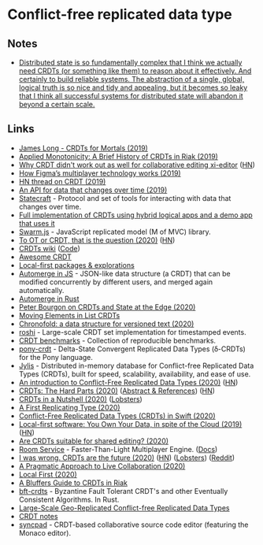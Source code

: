 # Conflict-free replicated data type

## Notes

* [Distributed state is so fundamentally complex that I think we actually need CRDTs \(or something like them\) to reason about it effectively. And certainly to build reliable systems. The abstraction of a single, global, logical truth is so nice and tidy and appealing, but it becomes so leaky that I think all successful systems for distributed state will abandon it beyond a certain scale.](https://lobste.rs/s/9fufgr/i_was_wrong_crdts_are_future)

## Links

* [James Long - CRDTs for Mortals \(2019\)](https://www.dotconferences.com/2019/12/james-long-crdts-for-mortals)
* [Applied Monotonicity: A Brief History of CRDTs in Riak \(2019\)](http://christophermeiklejohn.com/erlang/lasp/2019/03/08/monotonicity.html)
* [Why CRDT didn't work out as well for collaborative editing xi-editor](https://github.com/xi-editor/xi-editor/issues/1187#issuecomment-491473599) \([HN](https://news.ycombinator.com/item?id=19886883)\)
* [How Figma’s multiplayer technology works \(2019\)](https://www.figma.com/blog/how-figmas-multiplayer-technology-works/)
* [HN thread on CRDT \(2019\)](https://news.ycombinator.com/item?id=21464189)
* [An API for data that changes over time \(2019\)](https://josephg.com/blog/api-for-changes/)
* [Statecraft](https://github.com/josephg/statecraft) - Protocol and set of tools for interacting with data that changes over time.
* [Full implementation of CRDTs using hybrid logical apps and a demo app that uses it](https://github.com/jlongster/crdt-example-app)
* [Swarm.js](https://github.com/gritzko/swarm) - JavaScript replicated model \(M of MVC\) library.
* [To OT or CRDT, that is the question \(2020\)](https://www.tiny.cloud/blog/real-time-collaboration-ot-vs-crdt/) \([HN](https://news.ycombinator.com/item?id=22039950)\)
* [CRDTs wiki](https://crdt.tech/) \([Code](https://github.com/ept/crdt-website)\)
* [Awesome CRDT](https://github.com/alangibson/awesome-crdt)
* [Local-first packages & explorations](https://github.com/jaredly/local-first)
* [Automerge in JS](https://github.com/automerge/automerge) - JSON-like data structure \(a CRDT\) that can be modified concurrently by different users, and merged again automatically.
* [Automerge in Rust](https://github.com/alexjg/automerge-rs)
* [Peter Bourgon on CRDTs and State at the Edge \(2020\)](https://overcast.fm/+GdnXKIjWQ)
* [Moving Elements in List CRDTs](https://martin.kleppmann.com/papers/list-move-papoc20.pdf)
* [Chronofold: a data structure for versioned text \(2020\)](https://arxiv.org/abs/2002.09511v4)
* [roshi](https://github.com/soundcloud/roshi) - Large-scale CRDT set implementation for timestamped events.
* [CRDT benchmarks](https://github.com/dmonad/crdt-benchmarks) - Collection of reproducible benchmarks.
* [pony-crdt](https://github.com/jemc/pony-crdt) - Delta-State Convergent Replicated Data Types \(ẟ-CRDTs\) for the Pony language.
* [Jylis](https://github.com/jemc/jylis) - Distributed in-memory database for Conflict-free Replicated Data Types \(CRDTs\), built for speed, scalability, availability, and ease of use.
* [An introduction to Conflict-Free Replicated Data Types \(2020\)](https://lars.hupel.info/topics/crdt/01-intro) \([HN](https://news.ycombinator.com/item?id=23737639)\)
* [CRDTs: The Hard Parts \(2020\)](https://www.youtube.com/watch?v=x7drE24geUw) \([Abstract & References](https://martin.kleppmann.com/2020/07/06/crdt-hard-parts-hydra.html)\) \([HN](https://news.ycombinator.com/item?id=23802208)\)
* [CRDTs in a Nutshell \(2020\)](https://amattn.com/p/riaks_two_contentions_and_crdts.html) \([Lobsters](https://lobste.rs/s/ipbe60/crdts_nutshell)\)
* [A First Replicating Type \(2020\)](https://appdecentral.com/2020/07/22/a-first-replicating-type/)
* [Conflict-Free Replicated Data Types \(CRDTs\) in Swift \(2020\)](https://appdecentral.com/2020/07/12/conflict-free-replicated-data-types-crdts-in-swift/)
* [Local-first software: You Own Your Data, in spite of the Cloud \(2019\)](https://www.inkandswitch.com/media/local-first/local-first.pdf) \([HN](https://news.ycombinator.com/item?id=24027663)\)
* [Are CRDTs suitable for shared editing? \(2020\)](https://blog.kevinjahns.de/are-crdts-suitable-for-shared-editing/)
* [Room Service](https://www.roomservice.dev/) - Faster-Than-Light Multiplayer Engine. \([Docs](https://www.roomservice.dev/docs)\)
* [I was wrong. CRDTs are the future \(2020\)](https://josephg.com/blog/crdts-are-the-future/) \([HN](https://news.ycombinator.com/item?id=24617542)\) \([Lobsters](https://lobste.rs/s/9fufgr/i_was_wrong_crdts_are_future)\) \([Reddit](https://www.reddit.com/r/rust/comments/j1hb3a/i_was_wrong_crdts_are_the_future/)\)
* [A Pragmatic Approach to Live Collaboration \(2020\)](https://hex.tech/blog/a-pragmatic-approach-to-live-collaboration)
* [Local First \(2020\)](https://brandur.org/nanoglyphs/014-local-first)
* [A Bluffers Guide to CRDTs in Riak](https://gist.github.com/russelldb/f92f44bdfb619e089a4d)
* [bft-crdts](https://github.com/davidrusu/bft-crdts) - Byzantine Fault Tolerant CRDT's and other Eventually Consistent Algorithms. In Rust.
* [Large-Scale Geo-Replicated Conflict-free Replicated Data Types](https://www.gsd.inesc-id.pt/~ler/reports/carlosbartolomeu-midterm.pdf)
* [CRDT notes](https://github.com/pfrazee/crdt_notes)
* [syncpad](https://github.com/Nishimura-Katsuo/syncpad) - CRDT-based collaborative source code editor \(featuring the Monaco editor\).

